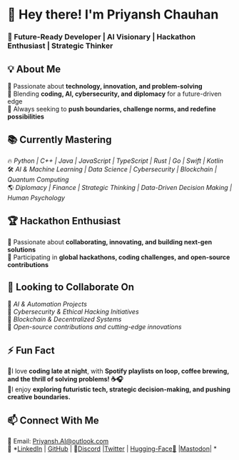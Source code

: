 # 👋 Hey there! I'm **Priyansh Chauhan**  
### 🚀 Future-Ready Developer | AI Visionary | Hackathon Enthusiast | Strategic Thinker  

## 💡 **About Me**  
🔹 Passionate about **technology, innovation, and problem-solving**  
🔹 Blending **coding, AI, cybersecurity, and diplomacy** for a future-driven edge  
🔹 Always seeking to **push boundaries, challenge norms, and redefine possibilities**  

## 📚 **Currently Mastering**  
🔥 *Python | C++ | Java | JavaScript | TypeScript | Rust | Go | Swift | Kotlin*  
🛠️ *AI & Machine Learning | Data Science | Cybersecurity | Blockchain | Quantum Computing*  
🌎 *Diplomacy | Finance | Strategic Thinking | Data-Driven Decision Making | Human Psychology*  

## 🏆 **Hackathon Enthusiast**  
🔹 Passionate about **collaborating, innovating, and building next-gen solutions**  
🔹 Participating in **global hackathons, coding challenges, and open-source contributions**  

## 🤝 **Looking to Collaborate On**  
🔹 *AI & Automation Projects*  
🔹 *Cybersecurity & Ethical Hacking Initiatives*  
🔹 *Blockchain & Decentralized Systems*  
🔹 *Open-source contributions and cutting-edge innovations*  

## ⚡ **Fun Fact**  
🔹I love **coding late at night**, with **Spotify playlists on loop, coffee brewing, and the thrill of solving problems! ☕🎧**  
🔹I enjoy **exploring futuristic tech, strategic decision-making, and pushing creative boundaries.**  

## 📫 **Connect With Me**  
📧 Email: Priyansh.AI@outlook.com  
🔗 *[LinkedIn](#) | [GitHub](https://github.com/Chauhan-legacy) | 🤖[Discord](https://discord.gg/3W9nEtEs)  |[Twitter](#) | [Hugging-Face🤗](https://huggingface.co/Priyansh-Chauhan) |[Mastodon](https://mastodon.social/@Priyansh_Chauhan)| * 
